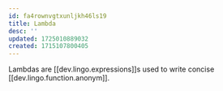 ```yaml
---
id: fa4rownvgtxunljkh46ls19
title: Lambda
desc: ''
updated: 1725010889032
created: 1715107800405
---
```


Lambdas are [[dev.lingo.expressions]]s used to write concise [[dev.lingo.function.anonym]].